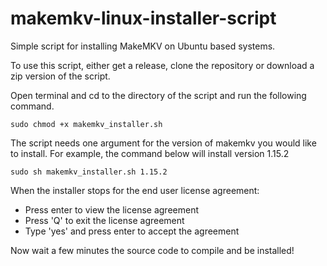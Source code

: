 # makemkv-linux-installer-script
Simple script for installing MakeMKV on Ubuntu based systems.

To use this script, either get a release, clone the repository or download a zip version of the script.  
  
  
Open terminal and cd to the directory of the script and run the following command.  

```
sudo chmod +x makemkv_installer.sh
```  
  
  
The script needs one argument for the version of makemkv you would like to install. For example, the command below will install version 1.15.2
```
sudo sh makemkv_installer.sh 1.15.2
```  
When the installer stops for the end user license agreement:  
* Press enter to view the license agreement
* Press 'Q' to exit the license agreement
* Type 'yes' and press enter to accept the agreement  

Now wait a few minutes the source code to compile and be installed!
